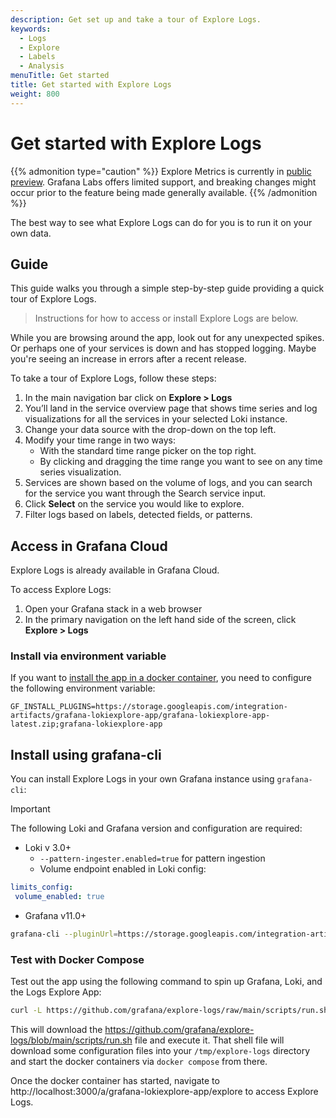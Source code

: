 ```yaml
---
description: Get set up and take a tour of Explore Logs.
keywords:
  - Logs
  - Explore
  - Labels
  - Analysis
menuTitle: Get started
title: Get started with Explore Logs
weight: 800
---
```


# Get started with Explore Logs

{{% admonition type="caution" %}}
Explore Metrics is currently in [public preview](/docs/release-life-cycle/). Grafana Labs offers limited support, and breaking changes might occur prior to the feature being made generally available.
{{% /admonition %}}

The best way to see what Explore Logs can do for you is to run it on your own data.

## Guide

This guide walks you through a simple step-by-step guide providing a quick tour of Explore Logs.

> Instructions for how to access or install Explore Logs are below.

While you are browsing around the app, look out for any unexpected spikes. Or perhaps one of your services is down and has stopped logging. Maybe you're seeing an increase in errors after a recent release.

To take a tour of Explore Logs, follow these steps:

1. In the main navigation bar click on **Explore > Logs**
2. You’ll land in the service overview page that shows time series and log visualizations for all the services in your selected Loki instance.
3. Change your data source with the drop-down on the top left.
4. Modify your time range in two ways:
   - With the standard time range picker on the top right.
   - By clicking and dragging the time range you want to see on any time series visualization.
5. Services are shown based on the volume of logs, and you can search for the service you want through the Search service input.
6. Click **Select** on the service you would like to explore.
7. Filter logs based on labels, detected fields, or patterns.

## Access in Grafana Cloud

Explore Logs is already available in Grafana Cloud.

To access Explore Logs:

1. Open your Grafana stack in a web browser
1. In the primary navigation on the left hand side of the screen, click **Explore > Logs**

### Install via environment variable

If you want to [install the app in a docker container](https://grafana.com/docs/grafana/latest/setup-grafana/configure-docker/#install-plugins-in-the-docker-container), you need to configure the following environment variable:

```
GF_INSTALL_PLUGINS=https://storage.googleapis.com/integration-artifacts/grafana-lokiexplore-app/grafana-lokiexplore-app-latest.zip;grafana-lokiexplore-app
```

## Install using grafana-cli

You can install Explore Logs in your own Grafana instance using `grafana-cli`:
> [!IMPORTANT]  
> The following Loki and Grafana version and configuration are required:
> - Loki v 3.0+
>   - `--pattern-ingester.enabled=true` for pattern ingestion
>   -  Volume endpoint enabled in Loki config:
> ```yaml
>limits_config:
>  volume_enabled: true
>```
> - Grafana v11.0+

```sh
grafana-cli --pluginUrl=https://storage.googleapis.com/integration-artifacts/grafana-lokiexplore-app/grafana-lokiexplore-app-latest.zip plugins install grafana-lokiexplore-app
```

### Test with Docker Compose

Test out the app using the following command to spin up Grafana, Loki, and the Logs Explore App:

```sh
curl -L https://github.com/grafana/explore-logs/raw/main/scripts/run.sh | sh
```

This will download the https://github.com/grafana/explore-logs/blob/main/scripts/run.sh file and execute it. That shell file will download some configuration files into your `/tmp/explore-logs` directory and start the docker containers via `docker compose` from there.

Once the docker container has started, navigate to http://localhost:3000/a/grafana-lokiexplore-app/explore to access Explore Logs.
